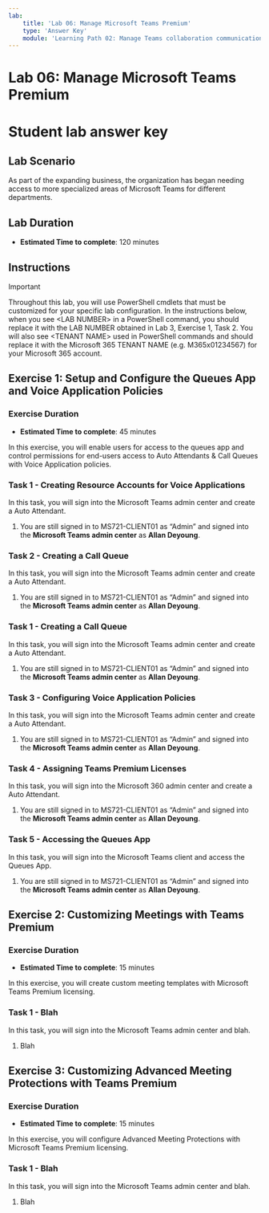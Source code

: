 ```yaml
---
lab:
    title: 'Lab 06: Manage Microsoft Teams Premium'
    type: 'Answer Key'
    module: 'Learning Path 02: Manage Teams collaboration communications systems'
---
```


# Lab 06: Manage Microsoft Teams Premium
# Student lab answer key

## Lab Scenario

As part of the expanding business, the organization has began needing access to more specialized areas of Microsoft Teams for different departments.

## Lab Duration

  - **Estimated Time to complete**: 120 minutes

## Instructions

> [!IMPORTANT]
> Throughout this lab, you will use PowerShell cmdlets that must be customized for your specific lab configuration. In the instructions below, when you see &lt;LAB NUMBER&gt; in a PowerShell command, you should replace it with the LAB NUMBER obtained in Lab 3, Exercise 1, Task 2.
> You will also see &lt;TENANT NAME&GT; used in PowerShell commands and should replace it with the Microsoft 365 TENANT NAME (e.g. M365x01234567) for your Microsoft 365 account.

## Exercise 1: Setup and Configure the Queues App and Voice Application Policies

### Exercise Duration

  - **Estimated Time to complete**: 45 minutes

In this exercise, you will enable users for access to the queues app and control permissions for end-users access to Auto Attendants & Call Queues with Voice Application policies.

### Task 1 - Creating Resource Accounts for Voice Applications

In this task, you will sign into the Microsoft Teams admin center and create a Auto Attendant.

1. You are still signed in to MS721-CLIENT01 as “Admin” and signed into the **Microsoft Teams admin center** as **Allan Deyoung**.

### Task 2 - Creating a Call Queue

In this task, you will sign into the Microsoft Teams admin center and create a Auto Attendant.

1. You are still signed in to MS721-CLIENT01 as “Admin” and signed into the **Microsoft Teams admin center** as **Allan Deyoung**.

### Task 1 - Creating a Call Queue

In this task, you will sign into the Microsoft Teams admin center and create a Auto Attendant.

1. You are still signed in to MS721-CLIENT01 as “Admin” and signed into the **Microsoft Teams admin center** as **Allan Deyoung**.

### Task 3 - Configuring Voice Application Policies

In this task, you will sign into the Microsoft Teams admin center and create a Auto Attendant.

1. You are still signed in to MS721-CLIENT01 as “Admin” and signed into the **Microsoft Teams admin center** as **Allan Deyoung**.

### Task 4 - Assigning Teams Premium Licenses

In this task, you will sign into the Microsoft 360 admin center and create a Auto Attendant.

1. You are still signed in to MS721-CLIENT01 as “Admin” and signed into the **Microsoft Teams admin center** as **Allan Deyoung**.

### Task 5 - Accessing the Queues App

In this task, you will sign into the Microsoft Teams client and access the Queues App.

1. You are still signed in to MS721-CLIENT01 as “Admin” and signed into the **Microsoft Teams admin center** as **Allan Deyoung**.


## Exercise 2: Customizing Meetings with Teams Premium

### Exercise Duration

  - **Estimated Time to complete**: 15 minutes

In this exercise, you will create custom meeting templates with Microsoft Teams Premium licensing.

### Task 1 - Blah

In this task, you will sign into the Microsoft Teams admin center and blah.

1. Blah


## Exercise 3: Customizing Advanced Meeting Protections with Teams Premium

### Exercise Duration

  - **Estimated Time to complete**: 15 minutes

In this exercise, you will configure Advanced Meeting Protections with Microsoft Teams Premium licensing.

### Task 1 - Blah

In this task, you will sign into the Microsoft Teams admin center and blah.

1. Blah
